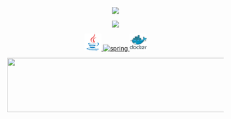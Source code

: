 <p align="center"> 
  <a href="https://github.com/slydeveloper">
    <img height=200 align="center" src="https://github-readme-stats.vercel.app/api?username=slydeveloper&theme=react" />
  </a>
</p>

<p align="center"> 
  <a href="https://github.com/slydeveloper">
    <img height=200 align="center" src="https://github-readme-stats.vercel.app/api/top-langs?username=slydeveloper&layout=compact&theme=radical&langs_count=8&card_width=320" />
  </a>
</p>

<p align="center"> 
  <a href="https://www.java.com" target="_blank" rel="noreferrer"> 
    <img src="https://raw.githubusercontent.com/devicons/devicon/master/icons/java/java-original.svg" alt="java" width="40" height="40"/> 
  </a> 
  <a href="https://spring.io/" target="_blank" rel="noreferrer"> 
    <img src="https://www.vectorlogo.zone/logos/springio/springio-icon.svg" alt="spring" width="40" height="40"/>
  </a> 
  <a href="https://www.docker.com/" target="_blank" rel="noreferrer">
    <img src="https://raw.githubusercontent.com/devicons/devicon/master/icons/docker/docker-original-wordmark.svg" alt="docker" width="40" height="40"/> 
  </a> 
</p>

<p align="center"> 
  <a href="https://github.com/devxb/gitanimals">
    <img
      src="https://render.gitanimals.org/lines/slydeveloper"
      width="600"
      height="127"
    />
  </a>
</p>



